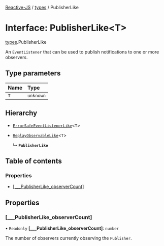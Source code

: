[Reactive-JS](../README.md) / [types](../modules/types.md) / PublisherLike

# Interface: PublisherLike<T\>

[types](../modules/types.md).PublisherLike

An `EventListener` that can be used to publish notifications to one or more observers.

## Type parameters

| Name | Type |
| :------ | :------ |
| `T` | `unknown` |

## Hierarchy

- [`ErrorSafeEventListenerLike`](types.ErrorSafeEventListenerLike.md)<`T`\>

- [`ReplayObservableLike`](types.ReplayObservableLike.md)<`T`\>

  ↳ **`PublisherLike`**

## Table of contents

### Properties

- [[\_\_\_PublisherLike\_observerCount]](types.PublisherLike.md#[___publisherlike_observercount])

## Properties

### [\_\_\_PublisherLike\_observerCount]

• `Readonly` **[\_\_\_PublisherLike\_observerCount]**: `number`

The number of observers currently observing the `Publisher`.
